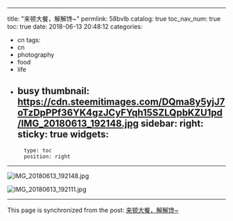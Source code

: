 
---
title: "来顿大餐，解解馋~"
permlink: 58bvlb
catalog: true
toc_nav_num: true
toc: true
date: 2018-06-13 20:48:12
categories:
- cn
tags:
- cn
- photography
- food
- life
- busy
thumbnail: https://cdn.steemitimages.com/DQma8y5yjJ7oTzDpPPf36YK4gzJCyFYqh15SZLQpbKZU1pd/IMG_20180613_192148.jpg
sidebar:
    right:
        sticky: true
widgets:
    -
        type: toc
        position: right
---


![IMG_20180613_192148.jpg](https://cdn.steemitimages.com/DQma8y5yjJ7oTzDpPPf36YK4gzJCyFYqh15SZLQpbKZU1pd/IMG_20180613_192148.jpg)

![IMG_20180613_192111.jpg](https://cdn.steemitimages.com/DQmZyrYQNa9AF9NZUJEP2GiuNNNSdrac2EkNnMBmBELu9yN/IMG_20180613_192111.jpg)

- - -

This page is synchronized from the post: [来顿大餐，解解馋~](https://steemit.com/@andrewma/58bvlb)
